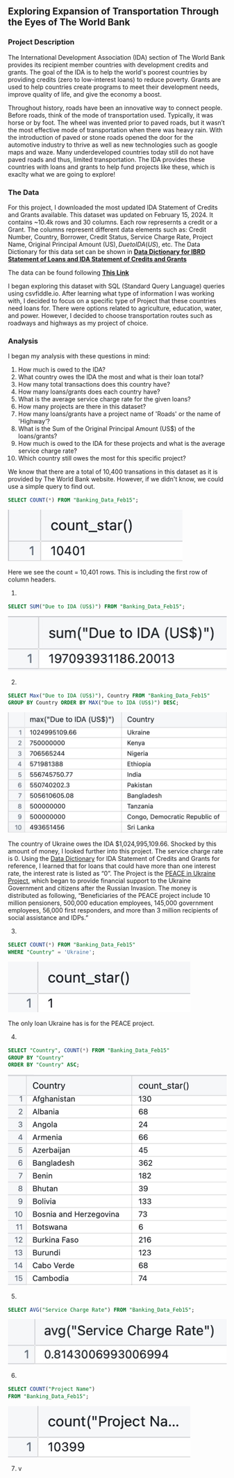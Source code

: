 ## Exploring Expansion of Transportation Through the Eyes of The World Bank

### Project Description
The International Development Association (IDA) section of The World Bank provides its recipient member countries with development credits and grants. The goal of the IDA is to help the world's poorest countries by providing credits (zero to low-interest loans) to reduce poverty. Grants are used to help countries create programs to meet their development needs, improve quality of life, and give the economy a boost. 

Throughout history, roads have been an innovative way to connect people. Before roads, think of the mode of transportation used. Typically, it was horse or by foot. The wheel was invented prior to paved roads, but it wasn’t the most effective mode of transportation when there was heavy rain. With the introduction of paved or stone roads opened the door for the automotive industry to thrive as well as new technologies such as google maps and waze. Many underdeveloped countries today still do not have paved roads and thus, limited transportation. The IDA provides these countries with loans and grants to help fund projects like these, which is exaclty what we are going to explore!

### The Data
For this project, I downloaded the most updated IDA Statement of Credits and Grants available. This dataset was updated on February 15, 2024. It contains ~10.4k rows and 30 columns. Each row represernts a credit or a Grant. The columns represent different data elements such as: Credit Number, Country, Borrower, Credit Status, Service Charge Rate, Project Name, Original Principal Amount (US$), Due to IDA (US$), etc. The Data Dictionary for this data set can be shown in [**Data Dictionary for IBRD Statement of Loans and IDA Statement of Credits and Grants**](https://finances.worldbank.org/api/assets/FF2A5DB3-BBD2-444D-ADA8-90DF4A166980?download=true)

The data can be found following [**This Link**](https://finances.worldbank.org/Loans-and-Credits/IDA-Statement-of-Credits-and-Grants-Latest-Availab/ebmi-69yj/about_data)

I began exploring this dataset with SQL (Standard Query Language) queries using csvfiddle.io. After learning what type of information I was working with, I decided to focus on a specific type of Project that these countries need loans for. There were options related to agriculture, education, water, and power. However, I decided to choose transportation routes such as roadways and highways as my project of choice. 

### Analysis
I began my analysis with these questions in mind:
1.	How much is owed to the IDA?
2.	What country owes the IDA the most and what is their loan total?
3.	How many total transactions does this country have?
4.	How many loans/grants does each country have?
5.	What is the average service charge rate for the given loans?
6.	How many projects are there in this dataset?
7.	How many loans/grants have a project name of 'Roads' or the name of 'Highway’?
8.	What is the Sum of the Original Principal Amount (US$) of the loans/grants?
9.	How much is owed to the IDA for these projects and what is the average service charge rate?
10.	Which country still owes the most for this specific project?

We know that there are a total of 10,400 transations in this dataset as it is provided by The World Bank website. However, if we didn't know, we could use a simple query to find out.

```sql
SELECT COUNT(*) FROM "Banking_Data_Feb15";
```
![Count Transactions](/images/M4_trans.jpg)

Here we see the count = 10,401 rows. This is including the first row of column headers.

1.
```sql
SELECT SUM("Due to IDA (US$)") FROM "Banking_Data_Feb15";
```
![Question 1](/images/M4_Q1.jpg)

2. 
```sql
SELECT Max("Due to IDA (US$)"), Country FROM "Banking_Data_Feb15"
GROUP BY Country ORDER BY MAX("Due to IDA (US$)") DESC;
```
![Question 2](/images/M4_Q2.jpg)

The country of Ukraine owes the IDA $1,024,995,109.66. Shocked by this amount of money, I looked further into this project. The service charge rate is 0. Using the [Data Dictionary](https://finances.worldbank.org/api/assets/FF2A5DB3-BBD2-444D-ADA8-90DF4A166980?download=true) for IDA Statement of Credits and Grants for reference, I learned that for loans that could have more than one interest rate, the interest rate is listed as “0”. The Project is the [PEACE in Ukraine Project](https://www.worldbank.org/en/news/feature/2023/07/10/the-world-banks-peace-project-supports-the-government-key-programs-in-ukraine), which began to provide financial support to the Ukraine Government and citizens after the Russian Invasion. The money is distributed as following, “Beneficiaries of the PEACE project include 10 million pensioners, 500,000 education employees, 145,000 government employees, 56,000 first responders, and more than 3 million recipients of social assistance and IDPs.”

3. 
```sql
SELECT COUNT(*) FROM "Banking_Data_Feb15"
WHERE "Country" = 'Ukraine';
```
![Question 3](/images/M4_Q3.jpg)

The only loan Ukraine has is for the PEACE project. 

4. 
```sql
SELECT "Country", COUNT(*) FROM "Banking_Data_Feb15"
GROUP BY "Country"
ORDER BY "Country" ASC;
```
![Question 4](/images/M4_Q4.jpg)

5. 
```sql
SELECT AVG("Service Charge Rate") FROM "Banking_Data_Feb15";
```
![Question 5](/images/M4_Q5.jpg)

6. 
```sql
SELECT COUNT("Project Name") 
FROM "Banking_Data_Feb15";
```
![Question 6](/images/M4_Q6.jpg)

7. v
